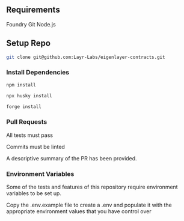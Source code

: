 
## Requirements

Foundry
Git
Node.js

## Setup Repo 

```bash
git clone git@github.com:Layr-Labs/eigenlayer-contracts.git
```

### Install Dependencies

```bash
npm install

npx husky install 

forge install
```

### Pull Requests

All tests must pass

Commits must be linted

A descriptive summary of the PR has been provided.

### Environment Variables

Some of the tests and features of this repository require environment variables to be set up.

Copy the .env.example file to create a .env and populate it with the appropriate environment values that you have control over
